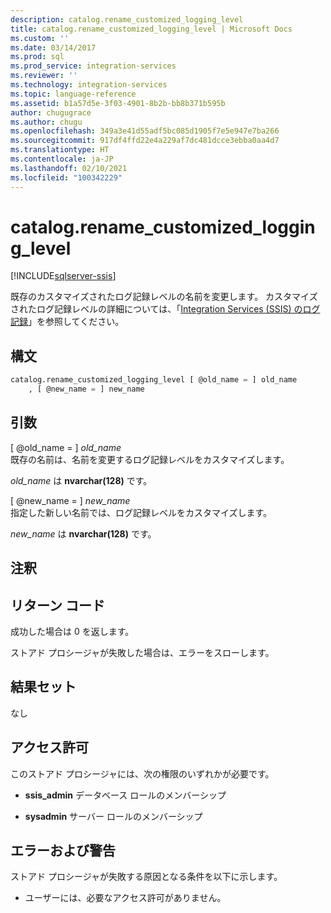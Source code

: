 ```yaml
---
description: catalog.rename_customized_logging_level
title: catalog.rename_customized_logging_level | Microsoft Docs
ms.custom: ''
ms.date: 03/14/2017
ms.prod: sql
ms.prod_service: integration-services
ms.reviewer: ''
ms.technology: integration-services
ms.topic: language-reference
ms.assetid: b1a57d5e-3f03-4901-8b2b-bb8b371b595b
author: chugugrace
ms.author: chugu
ms.openlocfilehash: 349a3e41d55adf5bc085d1905f7e5e947e7ba266
ms.sourcegitcommit: 917df4ffd22e4a229af7dc481dcce3ebba0aa4d7
ms.translationtype: HT
ms.contentlocale: ja-JP
ms.lasthandoff: 02/10/2021
ms.locfileid: "100342229"
---
```

# <a name="catalogrename_customized_logging_level"></a>catalog.rename_customized_logging_level 

[!INCLUDE[sqlserver-ssis](../../includes/applies-to-version/sqlserver-ssis.md)]

  既存のカスタマイズされたログ記録レベルの名前を変更します。 カスタマイズされたログ記録レベルの詳細については、「[Integration Services &#40;SSIS&#41; のログ記録](../../integration-services/performance/integration-services-ssis-logging.md)」を参照してください。  
  
## <a name="syntax"></a>構文  
  
```sql  
catalog.rename_customized_logging_level [ @old_name = ] old_name  
    , [ @new_name = ] new_name  
```  
  
## <a name="arguments"></a>引数  
 [ @old_name = ] *old_name*  
 既存の名前は、名前を変更するログ記録レベルをカスタマイズします。  
  
 *old_name* は **nvarchar(128)** です。  
  
 [ @new_name = ] *new_name*  
 指定した新しい名前では、ログ記録レベルをカスタマイズします。  
  
 *new_name* は **nvarchar(128)** です。  
  
## <a name="remarks"></a>注釈  
  
## <a name="return-codes"></a>リターン コード  
 成功した場合は 0 を返します。  
  
 ストアド プロシージャが失敗した場合は、エラーをスローします。  
  
## <a name="result-set"></a>結果セット  
 なし  
  
## <a name="permissions"></a>アクセス許可  
 このストアド プロシージャには、次の権限のいずれかが必要です。  
  
-   **ssis_admin** データベース ロールのメンバーシップ  
  
-   **sysadmin** サーバー ロールのメンバーシップ  
  
## <a name="errors-and-warnings"></a>エラーおよび警告  
 ストアド プロシージャが失敗する原因となる条件を以下に示します。  
  
-   ユーザーには、必要なアクセス許可がありません。  
  
  
